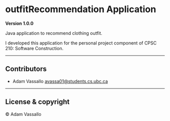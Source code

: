 # outfitRecommendation Application

**Version 1.0.0**

Java application to recommend clothing outfit.

I developed this application for the personal project component of CPSC 210: Software Construction.

---

## Contributors

- Adam Vassallo <avassa01@students.cs.ubc.ca>

---

## License & copyright

© Adam Vassallo

